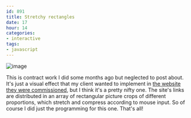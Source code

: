 ```yaml
---
id: 891
title: Stretchy rectangles
date: 17
hour: 14
categories:
- interactive
tags:
- javascript
---
```


![image](http://blog.agj.cl/wp-content/uploads/2014/06/fabrics.png "Fabrics")

This is contract work I did some months ago but neglected to post about. It's just a visual effect that my client wanted to implement in [the website they were commissioned](http://www.fildoux.com/), but I think it's a pretty nifty one. The site's links are distributed in an array of rectangular picture crops of different proportions, which stretch and compress according to mouse input. So of course I did just the programming for this one. That's all!
